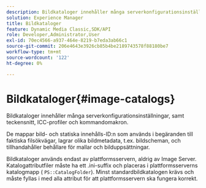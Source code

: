 ```yaml
---
description: Bildkataloger innehåller många serverkonfigurationsinställningar, samt teckensnitt, ICC-profiler och kommandomakron.
solution: Experience Manager
title: Bildkataloger
feature: Dynamic Media Classic,SDK/API
role: Developer,Administrator,User
exl-id: 70ec4566-a937-464e-8219-b7eda3ab66c1
source-git-commit: 206e4643e3926cb85b4be2189743578f88180be7
workflow-type: tm+mt
source-wordcount: '122'
ht-degree: 0%

---
```


# Bildkataloger{#image-catalogs}

Bildkataloger innehåller många serverkonfigurationsinställningar, samt teckensnitt, ICC-profiler och kommandomakron.

De mappar bild- och statiska innehålls-ID:n som används i begäranden till faktiska filsökvägar, lagrar olika bildmetadata, t.ex. bildscheman, och tillhandahåller behållare för mallar och bilduppsättningar.

Bildkataloger används endast av plattformsservern, aldrig av Image Server. Katalogattributfiler måste ha ett .ini-suffix och placeras i plattformsserverns katalogmapp ( `PS::CatalogFolder`). Minst standardbildkatalogen krävs och måste fyllas i med alla attribut för att plattformsservern ska fungera korrekt.
